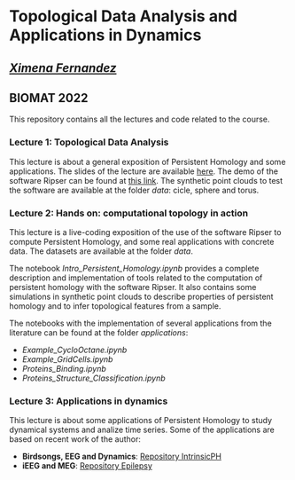 # Topological Data Analysis and Applications in Dynamics
##  <a href="https://ximenafernandez.github.io/">  _Ximena Fernandez_ </a>
## BIOMAT 2022

<!--<img src="figures/filtration_circle.gif" width="300" height="300" class="center"/>-->

This repository contains all the lectures and code related to the course.

### Lecture 1: Topological Data Analysis
This lecture is about a general exposition of Persistent Homology and some applications. The slides of the lecture are available <a href="https://ximenafernandez.github.io/reveal.js-presentations/slides/PersistentHomology.html"> here</a>.
The demo of the software Ripser can be found at <a href="https://live.ripser.org/"> this link</a>. The synthetic point clouds to test the software are available at the folder _data_: cicle, sphere and torus.

### Lecture 2: Hands on: computational topology in action
This lecture is a live-coding exposition of the use of the software Ripser to compute Persistent Homology, and some real applications with concrete data. The datasets are available at the folder _data_.

The notebook _Intro_Persistent_Homology.ipynb_ provides a complete description and implementation of tools related to the computation of persistent homology with the software Ripser. It also contains  some simulations in synthetic point clouds to describe properties of persistent homology and to infer topological features from a sample.

The notebooks with the implementation of several applications from the literature can be found at the folder _applications_:
 - _Example_CycloOctane.ipynb_
 - _Example_GridCells.ipynb_
 - _Proteins_Binding.ipynb_
 - _Proteins_Structure_Classification.ipynb_ 

### Lecture 3: Applications in dynamics
This lecture is about some applications of Persistent Homology to study dynamical systems and analize time series. <!--The slides of this lecture can be found <a href="https://"> here </a>.-->
Some of the applications are based on recent work of the author: 
- **Birdsongs, EEG and Dynamics**: <a href="https://github.com/ximenafernandez/intrinsicPH">Repository IntrinsicPH </a> 
- **iEEG and MEG**: <a href="https://github.com/ximenafernandez/epilepsy">Repository Epilepsy </a> 

